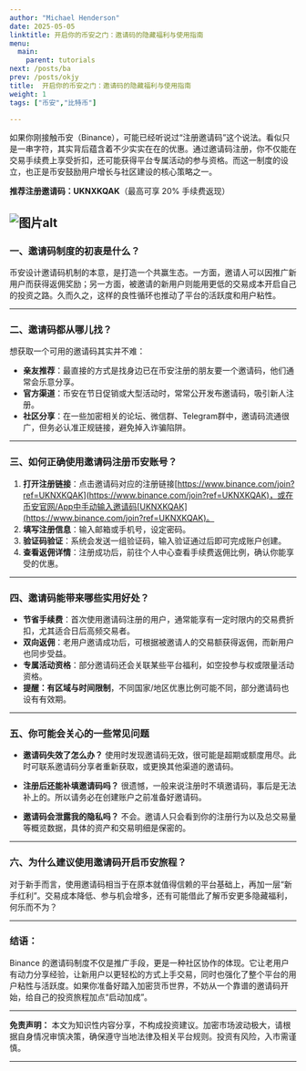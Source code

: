 ```yaml
---
author: "Michael Henderson"
date: 2025-05-05
linktitle: 开启你的币安之门：邀请码的隐藏福利与使用指南
menu:
  main:
    parent: tutorials
next: /posts/ba
prev: /posts/okjy
title:  开启你的币安之门：邀请码的隐藏福利与使用指南
weight: 1
tags: ["币安","比特币"]

---
```


如果你刚接触币安（Binance），可能已经听说过“注册邀请码”这个说法。看似只是一串字符，其实背后蕴含着不少实实在在的优惠。通过邀请码注册，你不仅能在交易手续费上享受折扣，还可能获得平台专属活动的参与资格。而这一制度的设立，也正是币安鼓励用户增长与社区建设的核心策略之一。

**推荐注册邀请码：UKNXKQAK**（最高可享 20% 手续费返现）

![图片alt](https://i.miji.bid/2025/03/18/761eba53a7302d449501321d27c08d73.png "图片title")
---

### 一、邀请码制度的初衷是什么？

币安设计邀请码机制的本意，是打造一个共赢生态。一方面，邀请人可以因推广新用户而获得返佣奖励；另一方面，被邀请的新用户则能用更低的交易成本开启自己的投资之路。久而久之，这样的良性循环也推动了平台的活跃度和用户粘性。

---

### 二、邀请码都从哪儿找？

想获取一个可用的邀请码其实并不难：

* **亲友推荐**：最直接的方式是找身边已在币安注册的朋友要一个邀请码，他们通常会乐意分享。
* **官方渠道**：币安在节日促销或大型活动时，常常公开发布邀请码，吸引新人注册。
* **社区分享**：在一些加密相关的论坛、微信群、Telegram群中，邀请码流通很广，但务必认准正规链接，避免掉入诈骗陷阱。

---

### 三、如何正确使用邀请码注册币安账号？

1. **打开注册链接**：点击邀请码对应的注册链接[https://www.binance.com/join?ref=UKNXKQAK](https://www.binance.com/join?ref=UKNXKQAK)，或在币安官网/App中手动输入邀请码[UKNXKQAK](https://www.binance.com/join?ref=UKNXKQAK)。
2. **填写注册信息**：输入邮箱或手机号，设定密码。
3. **验证码验证**：系统会发送一组验证码，输入验证通过后即可完成账户创建。
4. **查看返佣详情**：注册成功后，前往个人中心查看手续费返佣比例，确认你能享受的优惠。

---

### 四、邀请码能带来哪些实用好处？

* **节省手续费**：首次使用邀请码注册的用户，通常能享有一定时限内的交易费折扣，尤其适合日后高频交易者。
* **双向返佣**：老用户邀请成功后，可根据被邀请人的交易额获得返佣，而新用户也同步受益。
* **专属活动资格**：部分邀请码还会关联某些平台福利，如空投参与权或限量活动资格。
* **提醒：有区域与时间限制**，不同国家/地区优惠比例可能不同，部分邀请码也设有有效期。

---

### 五、你可能会关心的一些常见问题

* **邀请码失效了怎么办？**
  使用时发现邀请码无效，很可能是超期或额度用尽。此时可联系邀请码分享者重新获取，或更换其他渠道的邀请码。

* **注册后还能补填邀请码吗？**
  很遗憾，一般来说注册时不填邀请码，事后是无法补上的。所以请务必在创建账户之前准备好邀请码。

* **邀请码会泄露我的隐私吗？**
  不会。邀请人只会看到你的注册行为以及总交易量等概览数据，具体的资产和交易明细是保密的。

---

### 六、为什么建议使用邀请码开启币安旅程？

对于新手而言，使用邀请码相当于在原本就值得信赖的平台基础上，再加一层“新手红利”。交易成本降低、参与机会增多，还有可能借此了解币安更多隐藏福利，何乐而不为？

---

### 结语：

Binance 的邀请码制度不仅是推广手段，更是一种社区协作的体现。它让老用户有动力分享经验，让新用户以更轻松的方式上手交易，同时也强化了整个平台的用户粘性与活跃度。如果你准备好踏入加密货币世界，不妨从一个靠谱的邀请码开始，给自己的投资旅程加点“启动加成”。

---

**免责声明：** 本文为知识性内容分享，不构成投资建议。加密市场波动极大，请根据自身情况审慎决策，确保遵守当地法律及相关平台规则。投资有风险，入市需谨慎。

---

